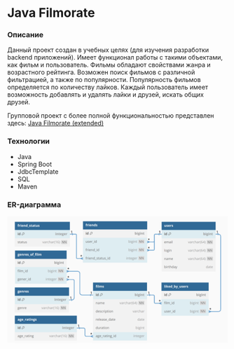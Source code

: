 # Java Filmorate
### Описание
Данный проект создан в учебных целях (для изучения разработки backend приложений).
Имеет функционал работы с такими объектами, как фильм и пользователь.
Фильмы обладают свойствами жанра и возрастного рейтинга. Возможен поиск фильмов с различной фильтрацией,
а также по популярности. Популярность фильмов определяется по количеству лайков. Каждый пользователь имеет возможность 
добавлять и удалять лайки и друзей, искать общих друзей.

Групповой проект с более полной функциональностью представлен здесь: [Java Filmorate (extended)](https://github.com/bxiit/java-filmorate)
### Технологии
* Java
* Spring Boot
* JdbcTemplate
* SQL
* Maven


### ER-диаграмма
![ER-diagram for filmorate](src/main/resources/ER-diagram/filmorate-diagram.png)
